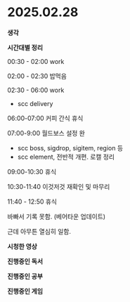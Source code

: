 # 2025.02.28



**생각**





**시간대별 정리**

00:30 - 02:00 work 

02:00 - 02:30 밥먹음 

02:30 - 06:00 work 

* scc delivery

06:00-07:00 커피 간식 휴식

07:00-9:00 월드보스 설정 완

* scc boss, sigdrop, sigitem, region 등
* scc element, 전반적 개편. 로캘 정리

09:00-10:30 휴식

10:30-11:40 이것저것 재확인 및 마무리

11:40 - 12:50 휴식



바빠서 기록 못함. (베어타운 업데이트)

근데 아무튼 열심히 일함.



**시청한 영상**



**진행중인 독서**





**진행중인 공부**



**진행중인 게임** 


